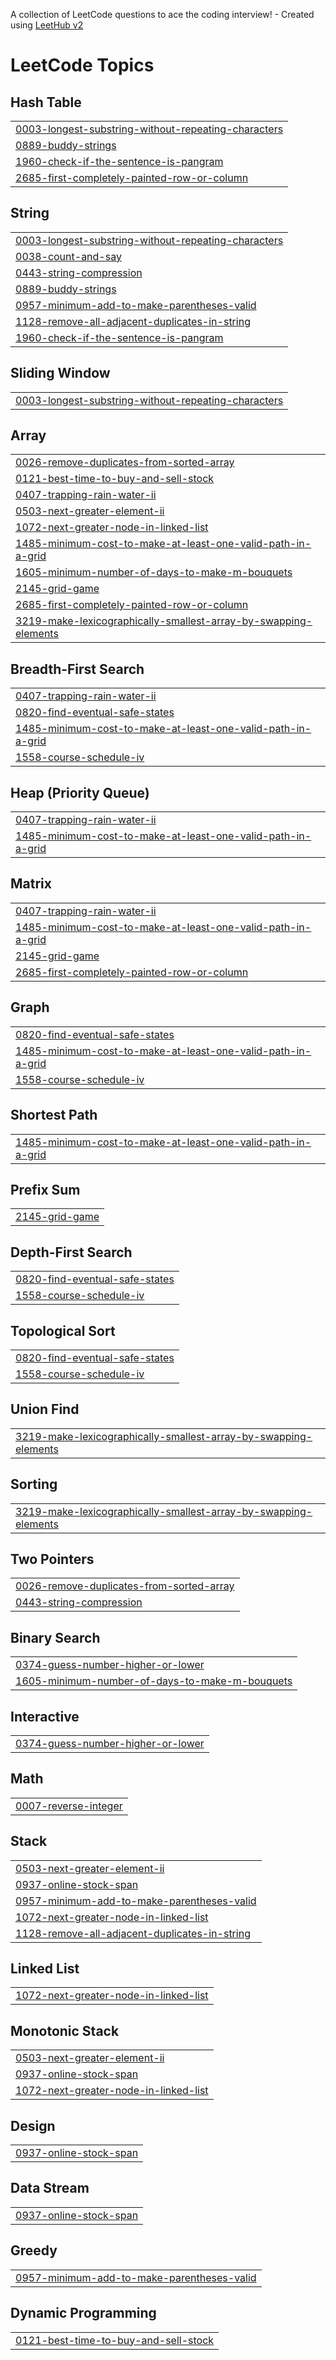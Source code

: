 A collection of LeetCode questions to ace the coding interview! - Created using [LeetHub v2](https://github.com/arunbhardwaj/LeetHub-2.0)
<!---LeetCode Topics Start-->
# LeetCode Topics
## Hash Table
|  |
| ------- |
| [0003-longest-substring-without-repeating-characters](https://github.com/anishsingh234/LeetCode/tree/master/0003-longest-substring-without-repeating-characters) |
| [0889-buddy-strings](https://github.com/anishsingh234/LeetCode/tree/master/0889-buddy-strings) |
| [1960-check-if-the-sentence-is-pangram](https://github.com/anishsingh234/LeetCode/tree/master/1960-check-if-the-sentence-is-pangram) |
| [2685-first-completely-painted-row-or-column](https://github.com/anishsingh234/LeetCode/tree/master/2685-first-completely-painted-row-or-column) |
## String
|  |
| ------- |
| [0003-longest-substring-without-repeating-characters](https://github.com/anishsingh234/LeetCode/tree/master/0003-longest-substring-without-repeating-characters) |
| [0038-count-and-say](https://github.com/anishsingh234/LeetCode/tree/master/0038-count-and-say) |
| [0443-string-compression](https://github.com/anishsingh234/LeetCode/tree/master/0443-string-compression) |
| [0889-buddy-strings](https://github.com/anishsingh234/LeetCode/tree/master/0889-buddy-strings) |
| [0957-minimum-add-to-make-parentheses-valid](https://github.com/anishsingh234/LeetCode/tree/master/0957-minimum-add-to-make-parentheses-valid) |
| [1128-remove-all-adjacent-duplicates-in-string](https://github.com/anishsingh234/LeetCode/tree/master/1128-remove-all-adjacent-duplicates-in-string) |
| [1960-check-if-the-sentence-is-pangram](https://github.com/anishsingh234/LeetCode/tree/master/1960-check-if-the-sentence-is-pangram) |
## Sliding Window
|  |
| ------- |
| [0003-longest-substring-without-repeating-characters](https://github.com/anishsingh234/LeetCode/tree/master/0003-longest-substring-without-repeating-characters) |
## Array
|  |
| ------- |
| [0026-remove-duplicates-from-sorted-array](https://github.com/anishsingh234/LeetCode/tree/master/0026-remove-duplicates-from-sorted-array) |
| [0121-best-time-to-buy-and-sell-stock](https://github.com/anishsingh234/LeetCode/tree/master/0121-best-time-to-buy-and-sell-stock) |
| [0407-trapping-rain-water-ii](https://github.com/anishsingh234/LeetCode/tree/master/0407-trapping-rain-water-ii) |
| [0503-next-greater-element-ii](https://github.com/anishsingh234/LeetCode/tree/master/0503-next-greater-element-ii) |
| [1072-next-greater-node-in-linked-list](https://github.com/anishsingh234/LeetCode/tree/master/1072-next-greater-node-in-linked-list) |
| [1485-minimum-cost-to-make-at-least-one-valid-path-in-a-grid](https://github.com/anishsingh234/LeetCode/tree/master/1485-minimum-cost-to-make-at-least-one-valid-path-in-a-grid) |
| [1605-minimum-number-of-days-to-make-m-bouquets](https://github.com/anishsingh234/LeetCode/tree/master/1605-minimum-number-of-days-to-make-m-bouquets) |
| [2145-grid-game](https://github.com/anishsingh234/LeetCode/tree/master/2145-grid-game) |
| [2685-first-completely-painted-row-or-column](https://github.com/anishsingh234/LeetCode/tree/master/2685-first-completely-painted-row-or-column) |
| [3219-make-lexicographically-smallest-array-by-swapping-elements](https://github.com/anishsingh234/LeetCode/tree/master/3219-make-lexicographically-smallest-array-by-swapping-elements) |
## Breadth-First Search
|  |
| ------- |
| [0407-trapping-rain-water-ii](https://github.com/anishsingh234/LeetCode/tree/master/0407-trapping-rain-water-ii) |
| [0820-find-eventual-safe-states](https://github.com/anishsingh234/LeetCode/tree/master/0820-find-eventual-safe-states) |
| [1485-minimum-cost-to-make-at-least-one-valid-path-in-a-grid](https://github.com/anishsingh234/LeetCode/tree/master/1485-minimum-cost-to-make-at-least-one-valid-path-in-a-grid) |
| [1558-course-schedule-iv](https://github.com/anishsingh234/LeetCode/tree/master/1558-course-schedule-iv) |
## Heap (Priority Queue)
|  |
| ------- |
| [0407-trapping-rain-water-ii](https://github.com/anishsingh234/LeetCode/tree/master/0407-trapping-rain-water-ii) |
| [1485-minimum-cost-to-make-at-least-one-valid-path-in-a-grid](https://github.com/anishsingh234/LeetCode/tree/master/1485-minimum-cost-to-make-at-least-one-valid-path-in-a-grid) |
## Matrix
|  |
| ------- |
| [0407-trapping-rain-water-ii](https://github.com/anishsingh234/LeetCode/tree/master/0407-trapping-rain-water-ii) |
| [1485-minimum-cost-to-make-at-least-one-valid-path-in-a-grid](https://github.com/anishsingh234/LeetCode/tree/master/1485-minimum-cost-to-make-at-least-one-valid-path-in-a-grid) |
| [2145-grid-game](https://github.com/anishsingh234/LeetCode/tree/master/2145-grid-game) |
| [2685-first-completely-painted-row-or-column](https://github.com/anishsingh234/LeetCode/tree/master/2685-first-completely-painted-row-or-column) |
## Graph
|  |
| ------- |
| [0820-find-eventual-safe-states](https://github.com/anishsingh234/LeetCode/tree/master/0820-find-eventual-safe-states) |
| [1485-minimum-cost-to-make-at-least-one-valid-path-in-a-grid](https://github.com/anishsingh234/LeetCode/tree/master/1485-minimum-cost-to-make-at-least-one-valid-path-in-a-grid) |
| [1558-course-schedule-iv](https://github.com/anishsingh234/LeetCode/tree/master/1558-course-schedule-iv) |
## Shortest Path
|  |
| ------- |
| [1485-minimum-cost-to-make-at-least-one-valid-path-in-a-grid](https://github.com/anishsingh234/LeetCode/tree/master/1485-minimum-cost-to-make-at-least-one-valid-path-in-a-grid) |
## Prefix Sum
|  |
| ------- |
| [2145-grid-game](https://github.com/anishsingh234/LeetCode/tree/master/2145-grid-game) |
## Depth-First Search
|  |
| ------- |
| [0820-find-eventual-safe-states](https://github.com/anishsingh234/LeetCode/tree/master/0820-find-eventual-safe-states) |
| [1558-course-schedule-iv](https://github.com/anishsingh234/LeetCode/tree/master/1558-course-schedule-iv) |
## Topological Sort
|  |
| ------- |
| [0820-find-eventual-safe-states](https://github.com/anishsingh234/LeetCode/tree/master/0820-find-eventual-safe-states) |
| [1558-course-schedule-iv](https://github.com/anishsingh234/LeetCode/tree/master/1558-course-schedule-iv) |
## Union Find
|  |
| ------- |
| [3219-make-lexicographically-smallest-array-by-swapping-elements](https://github.com/anishsingh234/LeetCode/tree/master/3219-make-lexicographically-smallest-array-by-swapping-elements) |
## Sorting
|  |
| ------- |
| [3219-make-lexicographically-smallest-array-by-swapping-elements](https://github.com/anishsingh234/LeetCode/tree/master/3219-make-lexicographically-smallest-array-by-swapping-elements) |
## Two Pointers
|  |
| ------- |
| [0026-remove-duplicates-from-sorted-array](https://github.com/anishsingh234/LeetCode/tree/master/0026-remove-duplicates-from-sorted-array) |
| [0443-string-compression](https://github.com/anishsingh234/LeetCode/tree/master/0443-string-compression) |
## Binary Search
|  |
| ------- |
| [0374-guess-number-higher-or-lower](https://github.com/anishsingh234/LeetCode/tree/master/0374-guess-number-higher-or-lower) |
| [1605-minimum-number-of-days-to-make-m-bouquets](https://github.com/anishsingh234/LeetCode/tree/master/1605-minimum-number-of-days-to-make-m-bouquets) |
## Interactive
|  |
| ------- |
| [0374-guess-number-higher-or-lower](https://github.com/anishsingh234/LeetCode/tree/master/0374-guess-number-higher-or-lower) |
## Math
|  |
| ------- |
| [0007-reverse-integer](https://github.com/anishsingh234/LeetCode/tree/master/0007-reverse-integer) |
## Stack
|  |
| ------- |
| [0503-next-greater-element-ii](https://github.com/anishsingh234/LeetCode/tree/master/0503-next-greater-element-ii) |
| [0937-online-stock-span](https://github.com/anishsingh234/LeetCode/tree/master/0937-online-stock-span) |
| [0957-minimum-add-to-make-parentheses-valid](https://github.com/anishsingh234/LeetCode/tree/master/0957-minimum-add-to-make-parentheses-valid) |
| [1072-next-greater-node-in-linked-list](https://github.com/anishsingh234/LeetCode/tree/master/1072-next-greater-node-in-linked-list) |
| [1128-remove-all-adjacent-duplicates-in-string](https://github.com/anishsingh234/LeetCode/tree/master/1128-remove-all-adjacent-duplicates-in-string) |
## Linked List
|  |
| ------- |
| [1072-next-greater-node-in-linked-list](https://github.com/anishsingh234/LeetCode/tree/master/1072-next-greater-node-in-linked-list) |
## Monotonic Stack
|  |
| ------- |
| [0503-next-greater-element-ii](https://github.com/anishsingh234/LeetCode/tree/master/0503-next-greater-element-ii) |
| [0937-online-stock-span](https://github.com/anishsingh234/LeetCode/tree/master/0937-online-stock-span) |
| [1072-next-greater-node-in-linked-list](https://github.com/anishsingh234/LeetCode/tree/master/1072-next-greater-node-in-linked-list) |
## Design
|  |
| ------- |
| [0937-online-stock-span](https://github.com/anishsingh234/LeetCode/tree/master/0937-online-stock-span) |
## Data Stream
|  |
| ------- |
| [0937-online-stock-span](https://github.com/anishsingh234/LeetCode/tree/master/0937-online-stock-span) |
## Greedy
|  |
| ------- |
| [0957-minimum-add-to-make-parentheses-valid](https://github.com/anishsingh234/LeetCode/tree/master/0957-minimum-add-to-make-parentheses-valid) |
## Dynamic Programming
|  |
| ------- |
| [0121-best-time-to-buy-and-sell-stock](https://github.com/anishsingh234/LeetCode/tree/master/0121-best-time-to-buy-and-sell-stock) |
<!---LeetCode Topics End-->